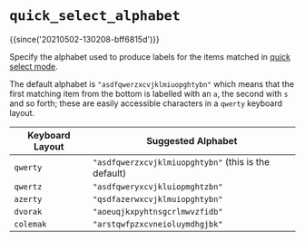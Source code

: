 # `quick_select_alphabet`

{{since('20210502-130208-bff6815d')}}

Specify the alphabet used to produce labels for the items
matched in [quick select mode](../../../quickselect.md).

The default alphabet is `"asdfqwerzxcvjklmiuopghtybn"` which
means that the first matching item from the bottom is labelled
with an `a`, the second with `s` and so forth; these are easily
accessible characters in a `qwerty` keyboard layout.

|Keyboard Layout|Suggested Alphabet|
|---------------|------------------|
|`qwerty`       |`"asdfqwerzxcvjklmiuopghtybn"` (this is the default)|
|`qwertz`       |`"asdfqweryxcvjkluiopmghtzbn"`|
|`azerty`       |`"qsdfazerwxcvjklmuiopghtybn"`|
|`dvorak`       |`"aoeuqjkxpyhtnsgcrlmwvzfidb"`|
|`colemak`      |`"arstqwfpzxcvneioluymdhgjbk"`|


